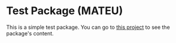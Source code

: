 # Test Package (MATEU)

This is a simple test package. You can go to
[this project](https://replit.com/@transcriptor/Newface-8x8-2?v=1)
to see the package's content.
